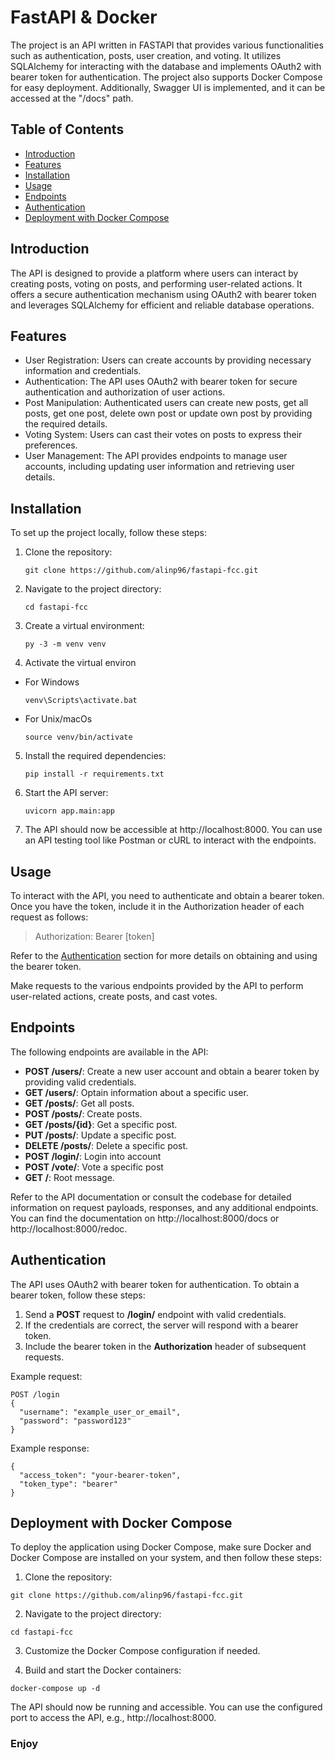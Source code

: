 # FastAPI & Docker

The project is an API written in FASTAPI that provides various functionalities such as authentication, posts, user creation, and voting. It utilizes SQLAlchemy for interacting with the database and implements OAuth2 with bearer token for authentication. The project also supports Docker Compose for easy deployment. Additionally, Swagger UI is implemented, and it can be accessed at the "/docs" path.

## Table of Contents

- [Introduction](#introduction)
- [Features](#features)
- [Installation](#installation)
- [Usage](#usage)
- [Endpoints](#endpoints)
- [Authentication](#authentication)
- [Deployment with Docker Compose](#deployment-with-docker-compose)

## Introduction

The API is designed to provide a platform where users can interact by creating posts, voting on posts, and performing user-related actions. It offers a secure authentication mechanism using OAuth2 with bearer token and leverages SQLAlchemy for efficient and reliable database operations.

## Features

- User Registration: Users can create accounts by providing necessary information and credentials.
- Authentication: The API uses OAuth2 with bearer token for secure authentication and authorization of user actions.
- Post Manipulation: Authenticated users can create new posts, get all posts, get one post, delete own post or update own post by providing the required details.
- Voting System: Users can cast their votes on posts to express their preferences.
- User Management: The API provides endpoints to manage user accounts, including updating user information and retrieving user details.

## Installation

To set up the project locally, follow these steps:

1. Clone the repository:

    ```
    git clone https://github.com/alinp96/fastapi-fcc.git
    ```
2. Navigate to the project directory:
    ```
    cd fastapi-fcc
    ```
3. Create a virtual environment:
    ```
    py -3 -m venv venv
    ```
4. Activate the virtual environ
* For Windows
    ```
    venv\Scripts\activate.bat
    ```
* For Unix/macOs
    ```
    source venv/bin/activate
    ```
5. Install the required dependencies:
    ```
    pip install -r requirements.txt
    ```
6. Start the API server:
    ```
    uvicorn app.main:app
    ```
7. The API should now be accessible at http://localhost:8000. You can use an API testing tool like Postman or cURL to interact with the endpoints.

## Usage
To interact with the API, you need to authenticate and obtain a bearer token. Once you have the token, include it in the Authorization header of each request as follows:
> Authorization: Bearer [token]

Refer to the [Authentication](#authentication) section for more details on obtaining and using the bearer token.

Make requests to the various endpoints provided by the API to perform user-related actions, create posts, and cast votes.

## Endpoints
The following endpoints are available in the API:
* **POST /users/**: Create a new user account and obtain a bearer token by providing valid credentials.
* **GET /users/**: Optain information about a specific user.
* **GET /posts/**: Get all posts.
* **POST /posts/**: Create posts.
* **GET /posts/{id}**: Get a specific post.
* **PUT /posts/**: Update a specific post.
* **DELETE /posts/**: Delete a specific post.
* **POST /login/**: Login into account
* **POST /vote/**: Vote a specific post
* **GET /**: Root message.

Refer to the API documentation or consult the codebase for detailed information on request payloads, responses, and any additional endpoints. You can find the documentation on http://localhost:8000/docs or http://localhost:8000/redoc.

## Authentication
The API uses OAuth2 with bearer token for authentication. To obtain a bearer token, follow these steps:
1. Send a **POST** request to **/login/** endpoint with valid credentials.
2. If the credentials are correct, the server will respond with a bearer token.
3. Include the bearer token in the **Authorization** header of subsequent requests.

Example request:
```
POST /login
{
  "username": "example_user_or_email",
  "password": "password123"
}
```
Example response:
```
{
  "access_token": "your-bearer-token",
  "token_type": "bearer"
}
```
## Deployment with Docker Compose
To deploy the application using Docker Compose, make sure Docker and Docker Compose are installed on your system, and then follow these steps:
1. Clone the repository:
```
git clone https://github.com/alinp96/fastapi-fcc.git
```
2. Navigate to the project directory:
```
cd fastapi-fcc
```
3. Customize the Docker Compose configuration if needed.

4. Build and start the Docker containers:
```
docker-compose up -d
```
The API should now be running and accessible. You can use the configured port to access the API, e.g., http://localhost:8000.


### Enjoy

